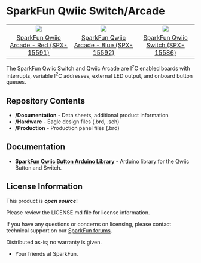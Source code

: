 SparkFun Qwiic Switch/Arcade
========================================
<table class="table table-hover table-striped table-bordered">
  <tr align="center">
   <td><a href="https://www.sparkfun.com/products/15592"><img src="https://cdn.sparkfun.com//assets/parts/1/3/5/1/4/15136-SparkFun_GPS-RTK2_Board_-_ZED-F9P__Qwiic_-03.jpg"></a></td>
   <td><a href="https://www.sparkfun.com/products/15591"><img src="https://cdn.sparkfun.com//assets/parts/1/3/3/2/0/15005-SparkFun_GPS-RTK__Qwiic__-_NEO-M8P-2-00.jpg"></a></td>
   <td><a href="https://www.sparkfun.com/products/15586"><img src="https://cdn.sparkfun.com//assets/parts/1/4/1/9/2/15586-Qwiic_Switch__without_microswitch_-01.jpg"></a></td>
  </tr>
  <tr align="center">
    <td><a href="https://www.sparkfun.com/products/15591">SparkFun Qwiic Arcade - Red (SPX-15591)</a></td>
    <td><a href="https://www.sparkfun.com/products/15592">SparkFun Qwiic Arcade - Blue (SPX-15592)</a></td>
    <td><a href="https://www.sparkfun.com/products/15586">SparkFun Qwiic Switch (SPX-15586)</a></td>
  </tr>
</table>

The SparkFun Qwiic Switch and Qwiic Arcade are I<sup>2</sup>C enabled boards with interrupts, variable I<sup>2</sup>C addresses, external LED output, and onboard button queues.

Repository Contents
-------------------

* **/Documentation** - Data sheets, additional product information
* **/Hardware** - Eagle design files (.brd, .sch)
* **/Production** - Production panel files (.brd)

Documentation
--------------
* **[SparkFun Qwiic Button Arduino Library](https://github.com/sparkfun/SparkFun_Qwiic_Button_Arduino_Library)** - Arduino library for the Qwiic Button and Switch.

License Information
-------------------

This product is _**open source**_! 

Please review the LICENSE.md file for license information. 

If you have any questions or concerns on licensing, please contact technical support on our [SparkFun forums](https://forum.sparkfun.com/viewforum.php?f=152).

Distributed as-is; no warranty is given.

- Your friends at SparkFun.

_<COLLABORATION CREDIT>_
